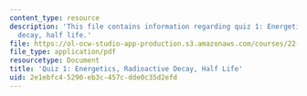 ```yaml
---
content_type: resource
description: 'This file contains information regarding quiz 1: Energetics, radioactive
  decay, half life.'
file: https://ol-ocw-studio-app-production.s3.amazonaws.com/courses/22-01-introduction-to-nuclear-engineering-and-ionizing-radiation-fall-2016/2e1ebfc45290eb3c457cdde0c35d2efd_MIT22_01F16_Quiz1.pdf
file_type: application/pdf
resourcetype: Document
title: 'Quiz 1: Energetics, Radioactive Decay, Half Life'
uid: 2e1ebfc4-5290-eb3c-457c-dde0c35d2efd
---
```

